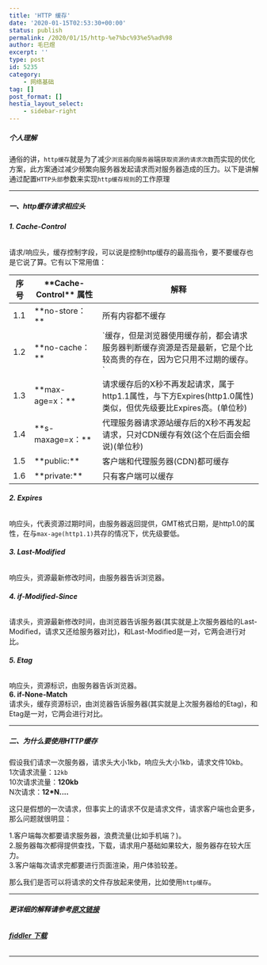 ```yaml
---
title: 'HTTP 缓存'
date: '2020-01-15T02:53:30+00:00'
status: publish
permalink: /2020/01/15/http-%e7%bc%93%e5%ad%98
author: 毛巳煜
excerpt: ''
type: post
id: 5235
category:
    - 网络基础
tag: []
post_format: []
hestia_layout_select:
    - sidebar-right
---
```

##### 个人理解

 通俗的讲，`http缓存`就是为了减少`浏览器`向`服务器`端`获取资源的请求次数`而实现的优化方案，此方案通过减少频繁向服务器发起请求而对服务器造成的压力。以下是讲解通过配置`HTTP头部`参数来实现`http缓存规则`的工作原理

- - - - - -

##### 一、http缓存请求相应头

###### **1. Cache-Control**

 请求/响应头，缓存控制字段，可以说是控制http缓存的最高指令，要不要缓存也是它说了算。它有以下常用值：

<table><thead><tr><th>序号</th><th>**Cache-Control** 属性</th><th>解释</th></tr></thead><tbody><tr><td>1.1</td><td>**no-store：**</td><td> 所有内容都不缓存</td></tr><tr><td>1.2</td><td>**no-cache：**</td><td> `缓存，但是浏览器使用缓存前，都会请求服务器判断缓存资源是否是最新，它是个比较高贵的存在，因为它只用不过期的缓存。`</td></tr><tr><td>1.3</td><td>**max-age=x：**</td><td> 请求缓存后的X秒不再发起请求，属于http1.1属性，与下方Expires(http1.0属性)类似，但优先级要比Expires高。(单位秒)</td></tr><tr><td>1.4</td><td>**s-maxage=x：**</td><td> 代理服务器请求源站缓存后的X秒不再发起请求，只对CDN缓存有效(这个在后面会细说)(单位秒)</td></tr><tr><td>1.5</td><td>**public:**</td><td> 客户端和代理服务器(CDN)都可缓存</td></tr><tr><td>1.6</td><td>**private:**</td><td> 只有客户端可以缓存</td></tr></tbody></table>

###### **2. Expires**

 响应头，代表资源过期时间，由服务器返回提供，GMT格式日期，是http1.0的属性，在与`max-age(http1.1)`共存的情况下，优先级要低。

###### **3. Last-Modified**

 响应头，资源最新修改时间，由服务器告诉浏览器。

###### **4. if-Modified-Since**

 请求头，资源最新修改时间，由浏览器告诉服务器(其实就是上次服务器给的Last-Modified，请求又还给服务器对比)，和Last-Modified是一对，它两会进行对比。

###### **5. Etag**

 响应头，资源标识，由服务器告诉浏览器。  
**6. if-None-Match**  
 请求头，缓存资源标识，由浏览器告诉服务器(其实就是上次服务器给的Etag)，和Etag是一对，它两会进行对比。

- - - - - -

##### 二、为什么要使用HTTP缓存

 假设我们请求一次服务器，请求头大小1kb，响应头大小1kb，请求文件10kb。  
1次请求流量：`12kb`  
10次请求流量：**120kb**  
N次请求：**12\*N....**

 这只是假想的一次请求，但事实上的请求不仅是请求文件，请求客户端也会更多，那么问题就很明显：

1.客户端每次都要请求服务器，浪费流量(比如手机端？)。  
2.服务器每次都得提供查找，下载，请求用户基础如果较大，服务器存在较大压力。  
3.客户端每次请求完都要进行页面渲染，用户体验较差。

 那么我们是否可以将请求的文件存放起来使用，比如使用`http缓存`。

- - - - - -

###### **更详细的解释请参考[原文链接](https://www.cnblogs.com/echolun/p/9419517.html "原文链接")**

###### **[fiddler 下载](https://www.telerik.com/download/fiddler "fiddler 下载")**

- - - - - -